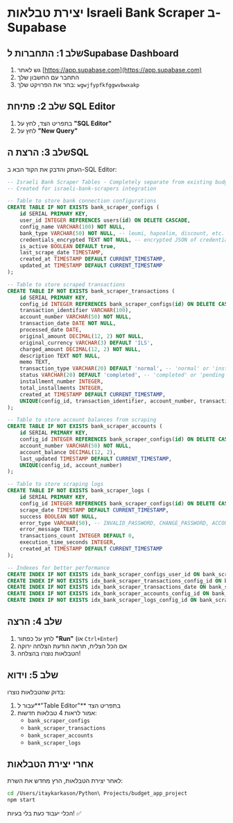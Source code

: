 # יצירת טבלאות Israeli Bank Scraper ב-Supabase

## שלב 1: התחברות לSupabase Dashboard

1. גש לאתר [https://app.supabase.com](https://app.supabase.com)
2. התחבר עם החשבון שלך
3. בחר את הפרויקט שלך: `wgwjfypfkfggwvbwxakp`

## שלב 2: פתיחת SQL Editor

1. בתפריט הצד, לחץ על **"SQL Editor"**
2. לחץ על **"New Query"**

## שלב 3: הרצת הSQL

העתק והדבק את הקוד הבא ב-SQL Editor:

```sql
-- Israeli Bank Scraper Tables - Completely separate from existing budget app
-- Created for israeli-bank-scrapers integration

-- Table to store bank connection configurations
CREATE TABLE IF NOT EXISTS bank_scraper_configs (
    id SERIAL PRIMARY KEY,
    user_id INTEGER REFERENCES users(id) ON DELETE CASCADE,
    config_name VARCHAR(100) NOT NULL,
    bank_type VARCHAR(50) NOT NULL, -- leumi, hapoalim, discount, etc.
    credentials_encrypted TEXT NOT NULL, -- encrypted JSON of credentials
    is_active BOOLEAN DEFAULT true,
    last_scrape_date TIMESTAMP,
    created_at TIMESTAMP DEFAULT CURRENT_TIMESTAMP,
    updated_at TIMESTAMP DEFAULT CURRENT_TIMESTAMP
);

-- Table to store scraped transactions
CREATE TABLE IF NOT EXISTS bank_scraper_transactions (
    id SERIAL PRIMARY KEY,
    config_id INTEGER REFERENCES bank_scraper_configs(id) ON DELETE CASCADE,
    transaction_identifier VARCHAR(100),
    account_number VARCHAR(50) NOT NULL,
    transaction_date DATE NOT NULL,
    processed_date DATE,
    original_amount DECIMAL(12, 2) NOT NULL,
    original_currency VARCHAR(3) DEFAULT 'ILS',
    charged_amount DECIMAL(12, 2) NOT NULL,
    description TEXT NOT NULL,
    memo TEXT,
    transaction_type VARCHAR(20) DEFAULT 'normal', -- 'normal' or 'installments'
    status VARCHAR(20) DEFAULT 'completed', -- 'completed' or 'pending'
    installment_number INTEGER,
    total_installments INTEGER,
    created_at TIMESTAMP DEFAULT CURRENT_TIMESTAMP,
    UNIQUE(config_id, transaction_identifier, account_number, transaction_date)
);

-- Table to store account balances from scraping
CREATE TABLE IF NOT EXISTS bank_scraper_accounts (
    id SERIAL PRIMARY KEY,
    config_id INTEGER REFERENCES bank_scraper_configs(id) ON DELETE CASCADE,
    account_number VARCHAR(50) NOT NULL,
    account_balance DECIMAL(12, 2),
    last_updated TIMESTAMP DEFAULT CURRENT_TIMESTAMP,
    UNIQUE(config_id, account_number)
);

-- Table to store scraping logs
CREATE TABLE IF NOT EXISTS bank_scraper_logs (
    id SERIAL PRIMARY KEY,
    config_id INTEGER REFERENCES bank_scraper_configs(id) ON DELETE CASCADE,
    scrape_date TIMESTAMP DEFAULT CURRENT_TIMESTAMP,
    success BOOLEAN NOT NULL,
    error_type VARCHAR(50), -- INVALID_PASSWORD, CHANGE_PASSWORD, ACCOUNT_BLOCKED, etc.
    error_message TEXT,
    transactions_count INTEGER DEFAULT 0,
    execution_time_seconds INTEGER,
    created_at TIMESTAMP DEFAULT CURRENT_TIMESTAMP
);

-- Indexes for better performance
CREATE INDEX IF NOT EXISTS idx_bank_scraper_configs_user_id ON bank_scraper_configs(user_id);
CREATE INDEX IF NOT EXISTS idx_bank_scraper_transactions_config_id ON bank_scraper_transactions(config_id);
CREATE INDEX IF NOT EXISTS idx_bank_scraper_transactions_date ON bank_scraper_transactions(transaction_date);
CREATE INDEX IF NOT EXISTS idx_bank_scraper_accounts_config_id ON bank_scraper_accounts(config_id);
CREATE INDEX IF NOT EXISTS idx_bank_scraper_logs_config_id ON bank_scraper_logs(config_id);
```

## שלב 4: הרצה

1. לחץ על כפתור **"Run"** (או `Ctrl+Enter`)
2. אם הכל הצליח, תראה הודעת הצלחה ירוקה
3. הטבלאות נוצרו בהצלחה!

## שלב 5: וידוא

בדוק שהטבלאות נוצרו:
1. עבור ל**"Table Editor"** בתפריט הצד
2. אמור לראות 4 טבלאות חדשות:
   - `bank_scraper_configs`
   - `bank_scraper_transactions` 
   - `bank_scraper_accounts`
   - `bank_scraper_logs`

## אחרי יצירת הטבלאות

לאחר יצירת הטבלאות, הרץ מחדש את השרת:

```bash
cd /Users/itaykarkason/Python\ Projects/budget_app_project
npm start
```

הכלי יעבוד כעת בלי בעיות! ✅